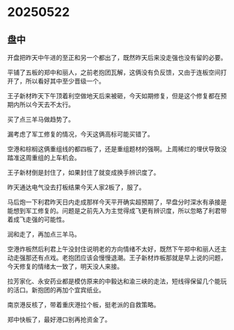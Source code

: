 # 20250522

## 盘中

开盘把昨天中午进的至正和另一个都出了，既然昨天后来没走强也没有留的必要。

平铺了五板的郑中和丽人，之前老抱团瓦解，这俩没有负反馈，又由于连板空间打开了，所以看好其中至少晋级一个。

王子新材昨天下午顶着利空做地天后来被砸，今天如期修复，但是这个修复都在预期内所以今天去不太行。

买了点三羊马做趋势了。

漏考虑了军工修复的情况，今天这俩高标可能买错了。

空港和棕榈这俩重组线的都四板了，还是重组题材的强啊。上周稀烂的埋伏导致没踏准这周重组的上车机会。

王子新材倒是封住了，如果封住了就变成换手辨识度了。

昨天通达电气没去打板结果今天人家2板了，服了。

马后炮一下利君昨天日内走成那样今天平开确实超预期了，早盘分时深水有承接是能想到军工修复的。问题是之前先入为主觉得成飞更有辨识度，所以忽略了利君带着成飞走强的可能性。

润和走了，再加点三羊马。

空港炸板然后利君上午没封住说明老的方向情绪不太好，既然下午郑中和丽人还主动走强那还有点戏。老抱团应该会慢慢退潮。王子新材炸板那就是早上说的问题，今天修复的情绪太一致了，明天没人来接。

拉芳家化、永安药业都是模仿原来的中毅达和渝三峡的走法，短线得保留几个能玩的活口。新抱团的再加个宜宾纸业。

南京港反核了，带着重庆港拉个板，挺老派的自救策略。

郑中快板了，最好港口别再抢资金了。
